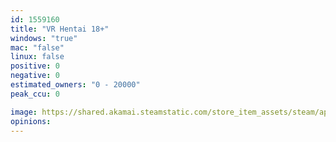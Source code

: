 ```yaml
---
id: 1559160
title: "VR Hentai 18+"
windows: "true"
mac: "false"
linux: false
positive: 0
negative: 0
estimated_owners: "0 - 20000"
peak_ccu: 0

image: https://shared.akamai.steamstatic.com/store_item_assets/steam/apps/1559160/header.jpg?t=1615958555
opinions:
---
```

